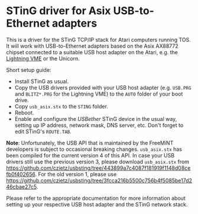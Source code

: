 # STinG driver for Asix USB-to-Ethernet adapters

This is a driver for the STinG TCP/IP stack for Atari computers running TOS. It will work with USB-to-Ethernet adapters based on the Asix AX88772 chipset connected to a suitable USB host adapter on the Atari, e.g. the [Lightning VME](http://wiki.newtosworld.de/index.php?title=Lightning_VME_En) or the Unicorn.

Short setup guide:
* Install STinG as usual.
* Copy the USB drivers provided with your USB host adapter (e.g. `USB.PRG` and `BLITZ*.PRG` for the Lightning VME) to the `AUTO` folder of your boot drive.
* Copy `usb_asix.stx` to the `STING` folder.
* Reboot.
* Enable and configure the _USBether_ STinG device in the usual way, setting up IP address, network mask, DNS server, etc. Don't forget to edit STinG's `ROUTE.TAB`.

__Note__: Unfortunately, the USB API that is maintained by the FreeMiNT developers is subject to occasional breaking changes. `usb_asix.stx` has been compiled for the current version 4 of this API. In case your USB drivers still use the previous version 3, please download `usb_asix.stx` from
https://github.com/czietz/usbsting/tree/443899a7c4087f181919f1148d08cefb0f402656. For the old version 1, please use https://github.com/czietz/usbsting/tree/3fcca216b5500c756b4f5085be17d246cbae27c5.

Please refer to the appropriate documentation for more information about setting up your respective USB host adapter and the STinG network stack.

